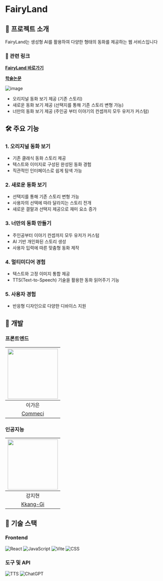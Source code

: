 # FairyLand
## 📱 프로젝트 소개

FairyLand는 생성형 AI를 활용하여 다양한 형태의 동화를 제공하는 웹 서비스입니다

### 🔗 관련 링크
**[FairyLand 바로가기](https://fairyland-zeta.vercel.app/)**

**[학술논문](https://drive.google.com/file/d/1BGaYJXxO6vT_8C1wPz3uhe-GGZfpY_BJ/view)**

![image](https://github.com/user-attachments/assets/4d8931d6-5fa6-40aa-8eab-d9c1cf5ce062)

- 오리지널 동화 보기 제공 (기존 스토리)
- 새로운 동화 보기 제공 (선택지를 통해 기존 스토리 변형 가능)
- 너만의 동화 보기 제공 (주인공 부터 이야기의 컨셉까지 모두 유저가 커스텀)

## 🛠 주요 기능

### 1. 오리지널 동화 보기
- 기존 클래식 동화 스토리 제공
- 텍스트와 이미지로 구성된 완성된 동화 경험
- 직관적인 인터페이스로 쉽게 탐색 가능

### 2. 새로운 동화 보기
- 선택지를 통해 기존 스토리 변형 가능
- 사용자의 선택에 따라 달라지는 스토리 전개
- 새로운 결말과 선택지 제공으로 재미 요소 증가

### 3. 너만의 동화 만들기
- 주인공부터 이야기 컨셉까지 모두 유저가 커스텀
- AI 기반 개인화된 스토리 생성
- 사용자 입력에 따른 맞춤형 동화 제작

### 4. 멀티미디어 경험
- 텍스트와 고정 이미지 통합 제공
- TTS(Text-to-Speech) 기술을 활용한 동화 읽어주기 기능

### 5. 사용자 경험
- 반응형 디자인으로 다양한 디바이스 지원

## 👥 개발
### 프론트엔드
|<img src="https://github.com/user-attachments/assets/f7307fcd-5554-4256-a515-75ce42874c4b" width="160" height="160">|
|:---:|
|이가은|
|[Commeci](https://github.com/Commeci)|

### 인공지능
|<img src="https://github.com/user-attachments/assets/4da8031c-d17b-4db0-8c8f-dd350756492f" width="160" height="160">|
|:---:|
|강지현|
|[Kkang-Gi](https://github.com/Kkang-Gi)|

## 🔧 기술 스택

### Frontend
![React](https://img.shields.io/badge/React-20232A?style=for-the-badge&logo=react&logoColor=61DAFB)
![JavaScript](https://img.shields.io/badge/JavaScript-F7DF1E?style=for-the-badge&logo=javascript&logoColor=black)
![Vite](https://img.shields.io/badge/Vite-646CFF?style=for-the-badge&logo=vite&logoColor=white)
![CSS](https://img.shields.io/badge/CSS-1572B6?style=for-the-badge&logo=css3&logoColor=white)

### 도구 및 API
![TTS](https://img.shields.io/badge/TTS-4285F4?style=for-the-badge&logo=google&logoColor=white)
![ChatGPT](https://img.shields.io/badge/ChatGPT-74aa9c?style=for-the-badge&logo=openai&logoColor=white)



